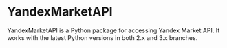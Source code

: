 # YandexMarketAPI

YandexMarketAPI is a Python package for accessing Yandex Market API. It works with the latest Python versions in both 2.x and 3.x branches. 